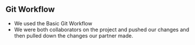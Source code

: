## Git Workflow
* We used the Basic Git Workflow
* We were both collaborators on the project and pushed our changes and then pulled down the changes our partner made.
